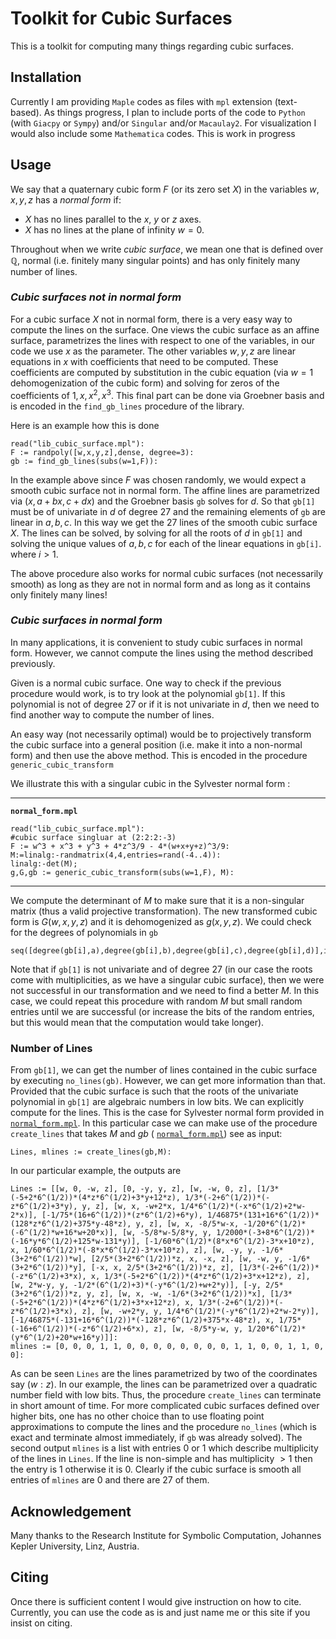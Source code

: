 # Toolkit for Cubic Surfaces

This is a toolkit for computing many things regarding cubic surfaces.

## Installation

Currently I am providing `Maple` codes as files with `mpl` extension (text-based). As things progress, I plan to include ports of the code to `Python` (with `Giacpy` or `Sympy`) and/or `Singular` and/or `Macaulay2`. For visualization I would also include some `Mathematica` codes. This is work in progress

## Usage

We say that a quaternary cubic form $F$ (or its zero set $X$) in the variables $w,x,y,z$ has a *normal form* if: 
 - $X$ has no lines parallel to the $x$, $y$ or $z$ axes.
 - $X$ has no lines at the plane of infinity $w=0$.

Throughout when we write *cubic surface*, we mean one that is defined over $\mathbb Q$, normal (i.e. finitely many singular points) and has only finitely many number of lines.

### *Cubic surfaces not in normal form*
For a cubic surface $X$ not in normal form, there is a very easy way to compute the lines on the surface. One views the cubic surface as an affine surface, parametrizes the lines with respect to one of the variables, in our code we use $x$ as the parameter. The other variables $w,y,z$ are linear equations in $x$ with coefficients that need to be computed. These coefficients are computed by substitution in the cubic equation (via $w=1$ dehomogenization of the cubic form) and solving for zeros of the coefficients of $1,x,x^2,x^3$. This final part can be done via Groebner basis and is encoded in the `find_gb_lines` procedure of the library.

Here is an example how this is done
  ```maple
  read("lib_cubic_surface.mpl"):
  F := randpoly([w,x,y,z],dense, degree=3):  
  gb := find_gb_lines(subs(w=1,F)):
  ```
In the example above since $F$ was chosen randomly, we would expect a smooth cubic surface not in normal form. The affine lines are parametrized via $(x,a+bx,c+dx)$ and the Groebner basis `gb` solves for $d$. So that `gb[1]` must be of univariate in $d$ of degree 27 and the remaining elements of `gb` are linear in $a,b,c$. In this way we get the 27 lines of the smooth cubic surface $X$. The lines can be solved, by solving for all the roots of $d$ in `gb[1]` and solving the unique values of $a,b,c$ for each of the linear equations in `gb[i]`. where $i>1$.

The above procedure also works for normal cubic surfaces (not necessarily smooth) as long as they are not in normal form and as long as it contains only finitely many lines!

### *Cubic surfaces in normal form*
In many applications, it is convenient to study cubic surfaces in normal form. However, we cannot compute the lines using the method described previously. 

Given is a normal cubic surface. One way to check if the previous procedure would work, is to try look at the polynomial `gb[1]`. If this polynomial is not of degree 27 or if it is not univariate in $d$, then we need to find another way to compute the number of lines. 

An easy way (not necessarily optimal) would be to projectively transform the cubic surface into a general position (i.e. make it into a non-normal form) and then use the above method. This is encoded in the procedure `generic_cubic_transform`

We illustrate this with a singular cubic in the Sylvester normal form :

---
**`normal_form.mpl`**
<a id="normal_form"></a>
  ```
  read("lib_cubic_surface.mpl"):
  #cubic surface singluar at (2:2:2:-3)
  F := w^3 + x^3 + y^3 + 4*z^3/9 - 4*(w+x+y+z)^3/9:
  M:=linalg:-randmatrix(4,4,entries=rand(-4..4)):
  linalg:-det(M);
  g,G,gb := generic_cubic_transform(subs(w=1,F), M):

  ```
---
We compute the determinant of $M$ to make sure that it is a non-singular matrix (thus a valid projective transformation). The new transformed cubic form is $G(w,x,y,z)$ and it is dehomogenized as $g(x,y,z)$. We could check for the degrees of polynomials in `gb`
  ```
  seq([degree(gb[i],a),degree(gb[i],b),degree(gb[i],c),degree(gb[i],d)],i=1..nops(gb)); 
  ```
Note that if `gb[1]` is not univariate and of degree 27 (in our case the roots come with multiplicities, as we have a singular cubic surface), then we were not successful in our transformation and we need to find a better $M$. In this case,  we could repeat this procedure with random $M$ but small random entries until we are successful (or increase the bits of the random entries, but this would mean that the computation would take longer).

### Number of Lines

From `gb[1]`, we can get the number of lines contained in the cubic surface by executing `no_lines(gb)`. However, we can get more information than that. Provided that the cubic surface is such that the roots of the univariate polynomial in `gb[1]` are algebraic numbers in low bits. We can explicitly compute for the lines. This is the case for Sylvester normal form provided in [`normal_form.mpl`](#normal_form). In this particular case we can make use of the procedure `create_lines` that takes $M$ and $gb$ ( [`normal_form.mpl`](#normal_form)) see as input:

  ```
  Lines, mlines := create_lines(gb,M):
  ```
In our particular example, the outputs are 
  ```
  Lines := [[w, 0, -w, z], [0, -y, y, z], [w, -w, 0, z], [1/3*(-5+2*6^(1/2))*(4*z*6^(1/2)+3*y+12*z), 1/3*(-2+6^(1/2))*(-z*6^(1/2)+3*y), y, z], [w, x, -w+2*x, 1/4*6^(1/2)*(-x*6^(1/2)+2*w-2*x)], [-1/75*(16+6^(1/2))*(z*6^(1/2)+6*y), 1/46875*(131+16*6^(1/2))*(128*z*6^(1/2)+375*y-48*z), y, z], [w, x, -8/5*w-x, -1/20*6^(1/2)*(-6^(1/2)*w+16*w+20*x)], [w, -5/8*w-5/8*y, y, 1/2000*(-3+8*6^(1/2))*(-16*y*6^(1/2)+125*w-131*y)], [-1/60*6^(1/2)*(8*x*6^(1/2)-3*x+10*z), x, 1/60*6^(1/2)*(-8*x*6^(1/2)-3*x+10*z), z], [w, -y, y, -1/6*(3+2*6^(1/2))*w], [2/5*(3+2*6^(1/2))*z, x, -x, z], [w, -w, y, -1/6*(3+2*6^(1/2))*y], [-x, x, 2/5*(3+2*6^(1/2))*z, z], [1/3*(-2+6^(1/2))*(-z*6^(1/2)+3*x), x, 1/3*(-5+2*6^(1/2))*(4*z*6^(1/2)+3*x+12*z), z], [w, 2*w-y, y, -1/2*(6^(1/2)+3)*(-y*6^(1/2)+w+2*y)], [-y, 2/5*(3+2*6^(1/2))*z, y, z], [w, x, -w, -1/6*(3+2*6^(1/2))*x], [1/3*(-5+2*6^(1/2))*(4*z*6^(1/2)+3*x+12*z), x, 1/3*(-2+6^(1/2))*(-z*6^(1/2)+3*x), z], [w, -w+2*y, y, 1/4*6^(1/2)*(-y*6^(1/2)+2*w-2*y)], [-1/46875*(-131+16*6^(1/2))*(-128*z*6^(1/2)+375*x-48*z), x, 1/75*(-16+6^(1/2))*(-z*6^(1/2)+6*x), z], [w, -8/5*y-w, y, 1/20*6^(1/2)*(y*6^(1/2)+20*w+16*y)]]:
  mlines := [0, 0, 0, 1, 1, 0, 0, 0, 0, 0, 0, 0, 0, 1, 1, 0, 0, 1, 1, 0, 0]:
  ```
As can be seen `Lines` are the lines parametrized by two of the coordinates say $(w:z)$. In our example, the lines can be parametrized over a quadratic number field with low bits. Thus, the procedure `create_lines` can terminate in short amount of time. For more complicated cubic surfaces defined over higher bits, one has no other choice than to use floating point approximations to compute the lines and the procedure `no_lines` (which is exact and terminate almost immediately, if `gb` was already solved). The second output `mlines` is a list with entries 0 or 1 which describe multiplicity of the lines in `Lines`. If the line is non-simple and has multiplicity $>1$ then the entry is 1 otherwise it is 0. Clearly if the cubic surface is smooth all entries of `mlines` are 0 and there are 27 of them.


## Acknowledgement

Many thanks to the Research Institute for Symbolic Computation, Johannes Kepler University, Linz, Austria.

## Citing

Once there is sufficient content I would give instruction on how to cite. Currently, you can use the code as is and just name me or this site if you insist on citing.

